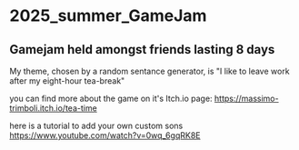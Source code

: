 # 2025_summer_GameJam
## Gamejam held amongst friends lasting 8 days

My theme, chosen by a random sentance generator, is "I like to leave work after my eight-hour tea-break"

you can find more about the game on it's Itch.io page: <a href="https://massimo-trimboli.itch.io/tea-time">https://massimo-trimboli.itch.io/tea-time</a>

here is a tutorial to add your own custom sons <a href="https://www.youtube.com/watch?v=0wq_6gqRK8E">https://www.youtube.com/watch?v=0wq_6gqRK8E</a>
